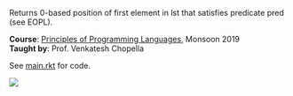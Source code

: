 Returns 0-based position of first element in lst that satisfies predicate pred (see EOPL).

**Course**: [Principles of Programming Languages], Monsoon 2019<br>
**Taught by**: Prof. Venkatesh Chopella

See [main.rkt] for code.

![](https://ga-beacon.deno.dev/G-G1E8HNDZYY:v51jklKGTLmC3LAZ4rJbIQ/github.com/moocf/list-find-index.racket)

[Principles of Programming Languages]: https://github.com/iiithf/principles-of-programming-languages
[main.rkt]: main.rkt
